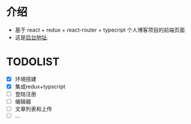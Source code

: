 # 介绍
- 基于 react + redux + react-router + typecript 个人博客项目的前端页面
- 这是[后台地址](https://github.com/a417420427/user_demo). 

# TODOLIST
- [x] 环境搭建
- [x] 集成redux+typscript
- [ ] 登陆注册 
- [ ] 编辑器
- [ ] 文章列表和上传
- [ ] ...
